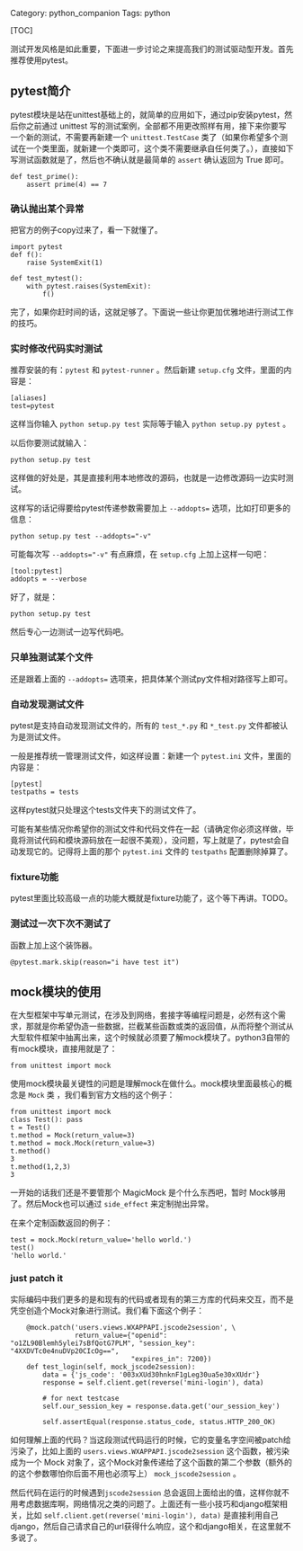 Category: python_companion
Tags: python

[TOC]


测试开发风格是如此重要，下面进一步讨论之来提高我们的测试驱动型开发。首先推荐使用pytest。

## pytest简介
pytest模块是站在unittest基础上的，就简单的应用如下，通过pip安装pytest，然后你之前通过 unittest 写的测试案例，全部都不用更改照样有用，接下来你要写一个新的测试，不需要再新建一个 `unittest.TestCase` 类了（如果你希望多个测试在一个类里面，就新建一个类即可，这个类不需要继承自任何类了。），直接如下写测试函数就是了，然后也不确认就是最简单的 `assert` 确认返回为 True 即可。

```
def test_prime():
    assert prime(4) == 7
```

### 确认抛出某个异常
把官方的例子copy过来了，看一下就懂了。

```
import pytest
def f():
    raise SystemExit(1)

def test_mytest():
    with pytest.raises(SystemExit):
        f()
```

完了，如果你赶时间的话，这就足够了。下面说一些让你更加优雅地进行测试工作的技巧。

### 实时修改代码实时测试
推荐安装的有：`pytest` 和 `pytest-runner` 。然后新建 `setup.cfg` 文件，里面的内容是：

```
[aliases]
test=pytest
```

这样当你输入 `python setup.py test` 实际等于输入 `python setup.py pytest` 。

以后你要测试就输入：
```
python setup.py test
```

这样做的好处是，其是直接利用本地修改的源码，也就是一边修改源码一边实时测试。

这样写的话记得要给pytest传递参数需要加上 `--addopts=` 选项，比如打印更多的信息：

```
python setup.py test --addopts="-v"
```

可能每次写 `--addopts="-v"` 有点麻烦，在 `setup.cfg` 上加上这样一句吧：
```
[tool:pytest]
addopts = --verbose
```

好了，就是：
```
python setup.py test
```
然后专心一边测试一边写代码吧。


### 只单独测试某个文件
还是跟着上面的 `--addopts=` 选项来，把具体某个测试py文件相对路径写上即可。


### 自动发现测试文件
pytest是支持自动发现测试文件的，所有的 `test_*.py` 和 `*_test.py` 文件都被认为是测试文件。

一般是推荐统一管理测试文件，如这样设置：新建一个 `pytest.ini` 文件，里面的内容是：

```
[pytest]
testpaths = tests
```

这样pytest就只处理这个tests文件夹下的测试文件了。

可能有某些情况你希望你的测试文件和代码文件在一起（请确定你必须这样做，毕竟将测试代码和模块源码放在一起很不美观），没问题，写上就是了，pytest会自动发现它的。记得将上面的那个 `pytest.ini` 文件的 `testpaths` 配置删除掉算了。



### fixture功能
pytest里面比较高级一点的功能大概就是fixture功能了，这个等下再讲。TODO。



### 测试过一次下次不测试了

函数上加上这个装饰器。

```
@pytest.mark.skip(reason="i have test it")
```





## mock模块的使用

在大型框架中写单元测试，在涉及到网络，套接字等编程问题是，必然有这个需求，那就是你希望伪造一些数据，拦截某些函数或类的返回值，从而将整个测试从大型软件框架中抽离出来，这个时候就必须要了解mock模块了。python3自带的有mock模块，直接用就是了：

```
from unittest import mock
```

使用mock模块最关键性的问题是理解mock在做什么。mock模块里面最核心的概念是 `Mock` 类 ，我们看到官方文档的这个例子：

```
from unittest import mock
class Test(): pass
t = Test()
t.method = Mock(return_value=3)
t.method = mock.Mock(return_value=3)
t.method()
3
t.method(1,2,3)
3
```

一开始的话我们还是不要管那个 MagicMock 是个什么东西吧，暂时 Mock够用了。然后Mock也可以通过 `side_effect` 来定制抛出异常。

在来个定制函数返回的例子：

```
test = mock.Mock(return_value='hello world.')
test()
'hello world.'
```


### just patch it
实际编码中我们更多的是和现有的代码或者现有的第三方库的代码来交互，而不是凭空创造个Mock对象进行测试。我们看下面这个例子：

```
    @mock.patch('users.views.WXAPPAPI.jscode2session', \
                return_value={"openid": "o1ZL90Blemh5ylei7sBfQotG7PLM", "session_key": "4XXDVTc0e4nuDVp20CIcOg==",
                              "expires_in": 7200})
    def test_login(self, mock_jscode2session):
        data = {'js_code': '003xXUd30hnknF1gLeg30ua5e30xXUdr'}
        response = self.client.get(reverse('mini-login'), data)

        # for next testcase
        self.our_session_key = response.data.get('our_session_key')
    
        self.assertEqual(response.status_code, status.HTTP_200_OK)
```


如何理解上面的代码？当这段测试代码运行的时候，它的变量名字空间被patch给污染了，比如上面的 `users.views.WXAPPAPI.jscode2session` 这个函数，被污染成为一个 Mock 对象了，这个Mock对象传递给了这个函数的第二个参数（额外的的这个参数哪怕你后面不用也必须写上） `mock_jscode2session` 。

然后代码在运行的时候遇到`jscode2session` 总会返回上面给出的值，这样你就不用考虑数据库啊，网络情况之类的问题了。上面还有一些小技巧和django框架相关，比如 `self.client.get(reverse('mini-login'), data)` 是直接利用自己django，然后自己请求自己的url获得什么响应，这个和django相关，在这里就不多说了。




